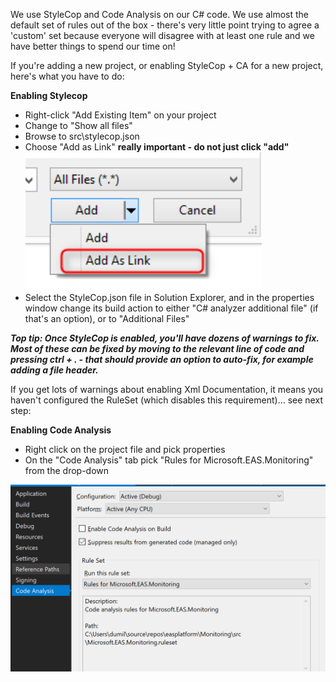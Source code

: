 We use StyleCop and Code Analysis on our C# code. We use almost the default set of rules out of the box - there's very little point trying to agree a 'custom' set because everyone will disagree with at least one rule and we have better things to spend our time on!

If you're adding a new project, or enabling StyleCop + CA for a new project, here's what you have to do:

**Enabling Stylecop**
- Right-click "Add Existing Item" on your project
- Change to "Show all files"
- Browse to src\stylecop.json
- Choose "Add as Link" **really important - do not just click "add"**
![image.png](.attachments/image-d9f547cc-550d-4326-81d8-750d7163745d.png)
- Select the StyleCop.json file in Solution Explorer, and in the properties window change its build action to either "C# analyzer additional file" (if that's an option), or to "Additional Files"

_**Top tip: Once StyleCop is enabled, you'll have dozens of warnings to fix. Most of these can be fixed by moving to the relevant line of code and pressing ctrl + . - that should provide an option to auto-fix, for example adding a file header.**_

If you get lots of warnings about enabling Xml Documentation, it means you haven't configured the RuleSet (which disables this requirement)... see next step:

**Enabling Code Analysis**
- Right click on the project file and pick properties
- On the "Code Analysis" tab pick "Rules for Microsoft.EAS.Monitoring" from the drop-down

![image.png](.attachments/image-0b666300-634c-4c0e-90de-78494ae59a42.png)

